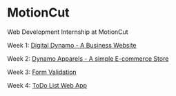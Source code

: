 # MotionCut
Web Development Internship at MotionCut

Week 1: [Digital Dynamo - A Business Website](https://shaunfurtado.is-a.dev/MotionCut/Digital%20Dynamo/)

Week 2: [Dynamo Apparels - A simple E-commerce Store](https://shaunfurtado.is-a.dev/MotionCut/Dynamo%20Apparels/)

Week 3: [Form Validation](https://shaunfurtado.is-a.dev/MotionCut/Form%20Validation%20-%20Email%20&%20Password/)

Week 4: [ToDo List Web App](https://shaunfurtado.is-a.dev/MotionCut/ToDo%20List/)
